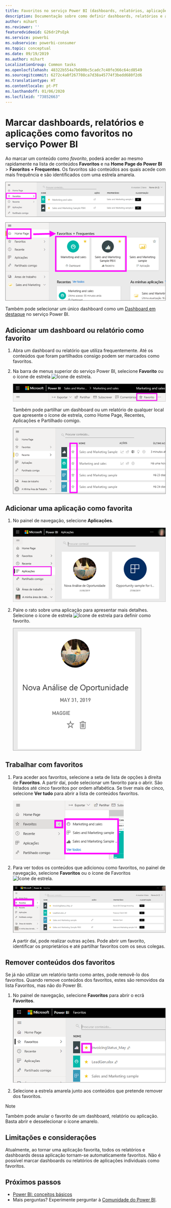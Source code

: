 ```yaml
---
title: Favoritos no serviço Power BI (dashboards, relatórios, aplicações)
description: Documentação sobre como definir dashboards, relatórios e aplicações como favoritos no serviço Power BI
author: mihart
ms.reviewer: ''
featuredvideoid: G26dr2PsEpk
ms.service: powerbi
ms.subservice: powerbi-consumer
ms.topic: conceptual
ms.date: 09/19/2019
ms.author: mihart
LocalizationGroup: Common tasks
ms.openlocfilehash: 48322b554a7b600bc5cadc7c40fe366c64cd8549
ms.sourcegitcommit: 6272c4a0f267708ca7d38a45774f3bedd680f2d6
ms.translationtype: HT
ms.contentlocale: pt-PT
ms.lasthandoff: 01/06/2020
ms.locfileid: "73852663"
---
```

# <a name="favorite-dashboards-reports-and-apps-in-the-power-bi-service"></a>Marcar dashboards, relatórios e aplicações como favoritos no serviço Power BI
Ao marcar um conteúdo como *favorito*, poderá aceder ao mesmo rapidamente na lista de conteúdos **Favoritos** e na **Home Page do Power BI** > **Favoritos + Frequentes**. Os favoritos são conteúdos aos quais acede com mais frequência e são identificados com uma estrela amarela.

   ![Ícone Favoritos](./media/end-user-favorite/power-bi-favorite-nav.png)

   ![Ícone Favoritos + Frequentes](./media/end-user-favorite/power-bi-home.png)

Também pode selecionar um único dashboard como um [Dashboard em destaque](end-user-featured.md) no serviço Power BI.

## <a name="add-a-dashboard-or-report-as-a-favorite"></a>Adicionar um dashboard ou relatório como favorito

1. Abra um dashboard ou relatório que utiliza frequentemente. Até os conteúdos que foram partilhados consigo podem ser marcados como favoritos.

2. Na barra de menus superior do serviço Power BI, selecione **Favorito** ou o ícone de estrela ![Ícone de estrela](./media/end-user-favorite/power-bi-favorite-icon.png).
   
   ![ícone Favorito](./media/end-user-favorite/power-bi-favorite.png)
   
   Também pode partilhar um dashboard ou um relatório de qualquer local que apresente o ícone de estrela, como Home Page, Recentes, Aplicações e Partilhado comigo. 
   
   ![Separador Dashboard com estrela amarela](./media/end-user-favorite/power-bi-recent.png)

## <a name="add-an-app-as-a-favorite"></a>Adicionar uma aplicação como favorita

1. No painel de navegação, selecione **Aplicações**.

   ![Dashboard](./media/end-user-favorite/power-bi-app.png)

2. Paire o rato sobre uma aplicação para apresentar mais detalhes. Selecione o ícone de estrela ![Ícone de estrela](./media/end-user-favorite/power-bi-favorite-icon.png) para definir como favorito.
   
   ![Pairar o cursor sobre uma aplicação](./media/end-user-favorite/power-bi-hover-app.png)

## <a name="work-with-favorites"></a>Trabalhar com favoritos
1. Para aceder aos favoritos, selecione a seta de lista de opções à direita de **Favoritos**. A partir daí, pode selecionar um favorito para o abrir. São listados até cinco favoritos por ordem alfabética. Se tiver mais de cinco, selecione **Ver tudo** para abrir a lista de conteúdos favoritos. 
   
   ![Lista de opções Favoritos](./media/end-user-favorite/power-bi-favorite-flyout.png)
2. Para ver todos os conteúdos que adicionou como favoritos, no painel de navegação, selecione **Favoritos** ou o ícone de Favoritos ![Ícone de estrela](./media/end-user-favorite/power-bi-favorites-icon.png). 
   
    ![Janela de favoritos](./media/end-user-favorite/power-bi-fav-screen.png)
   
   A partir daí, pode realizar outras ações. Pode abrir um favorito, identificar os proprietários e até partilhar favoritos com os seus colegas.

## <a name="unfavorite-content"></a>Remover conteúdos dos favoritos
Se já não utilizar um relatório tanto como antes, pode removê-lo dos favoritos. Quando remove conteúdos dos favoritos, estes são removidos da lista Favoritos, mas não do Power BI.

1. No painel de navegação, selecione **Favoritos** para abrir o ecrã **Favoritos**.
   
   ![Ecrã Favoritos](./media/end-user-favorite/power-bi-un-favorite.png)
2. Selecione a estrela amarela junto aos conteúdos que pretende remover dos favoritos.

> [!NOTE]
> Também pode anular o favorito de um dashboard, relatório ou aplicação. Basta abrir e desselecionar o ícone amarelo. 
> 
> 
## <a name="limitations-and-considerations"></a>Limitações e considerações
Atualmente, ao tornar uma aplicação favorita, todos os relatórios e dashboards dessa aplicação tornam-se automaticamente favoritos. Não é possível marcar dashboards ou relatórios de aplicações individuais como favoritos. 

## <a name="next-steps"></a>Próximos passos
- [Power BI: conceitos básicos](end-user-basic-concepts.md)
- Mais perguntas? Experimente perguntar à [Comunidade do Power BI](https://community.powerbi.com/).

